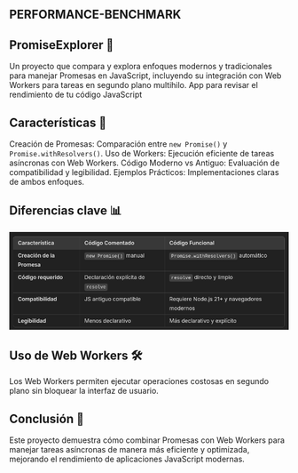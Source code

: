 ## PERFORMANCE-BENCHMARK
## PromiseExplorer 🚀
Un proyecto que compara y explora enfoques modernos y tradicionales para manejar Promesas en JavaScript, incluyendo su integración con Web Workers para tareas en segundo plano multihilo.
App para revisar el rendimiento de tu código JavaScript

##  Características 🌟
Creación de Promesas: Comparación entre `new Promise()` y `Promise.withResolvers()`.
Uso de Workers: Ejecución eficiente de tareas asíncronas con Web Workers.
Código Moderno vs Antiguo: Evaluación de compatibilidad y legibilidad.
Ejemplos Prácticos: Implementaciones claras de ambos enfoques.

## Diferencias clave 📊
![Dashboard Demo](./assets/Comparative.png)

## Uso de Web Workers 🛠️
Los Web Workers permiten ejecutar operaciones costosas en segundo plano sin bloquear la interfaz de usuario.

## Conclusión 🎯
Este proyecto demuestra cómo combinar Promesas con Web Workers para manejar tareas asíncronas de manera más eficiente y optimizada, mejorando el rendimiento de aplicaciones JavaScript modernas.
